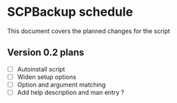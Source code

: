 # SCPBackup schedule
This document covers the planned changes for the script

## Version 0.2 plans
- [ ] Autoinstall script
- [ ] Widen setup options
- [ ] Option and argument matching
- [ ] Add help description and man entry ?